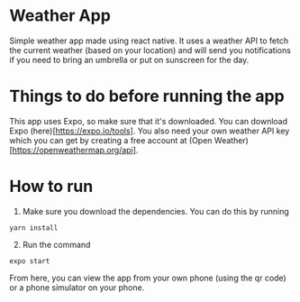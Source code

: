 # Weather App
Simple weather app made using react native. It uses a weather API to fetch the current weather (based on your location) 
and will send you notifications if you need to bring an umbrella or put on sunscreen for the day.

# Things to do before running the app
This app uses Expo, so make sure that it's downloaded. You can download Expo (here)[https://expo.io/tools].
You also need your own weather API key which you can get by creating a free account at (Open Weather)[https://openweathermap.org/api].

# How to run
1. Make sure you download the dependencies. You can do this by running 
```
yarn install
```

2. Run the command
```
expo start
```

From here, you can view the app from your own phone (using the qr code) or a phone simulator on your phone.

